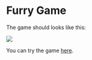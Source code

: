 # Furry Game

The game should looks like this:

<img src="https://raw.githubusercontent.com/faizfak/FurryGame/master/images/sample.gif">

You can try the game <a href="https://wispme.github.io/FurryGame/">here</a>.
